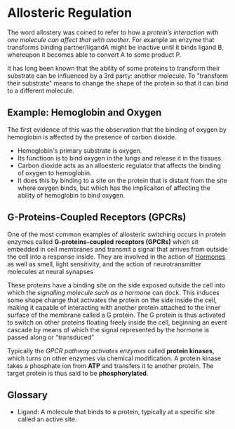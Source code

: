
# Allosteric Regulation
The word allostery was coined to refer to how a *protein’s interaction with one molecule can affect that with another*. For example an enzyme that transforms binding partner/ligandA might be inactive until it binds ligand B, whereupon it becomes able to convert A to some product P. 

It has long been known that the ability of some proteins to transform their substrate can be influenced by a 3rd party: another molecule. To "transform their substrate" means to change the shape of the protein so that it can bind to a different molecule.

## Example: Hemoglobin and Oxygen
The first evidence of this was the observation that the binding of oxygen by hemoglobin is affected by the presence of carbon dioxide. 
- Hemoglobin's primary substrate is oxygen. 
- Its functioon is to bind oxygen in the lungs and release it in the tissues. 
- Carbon dioxide acts as an alloesteric regulator that affects the binding of oxygen to hemoglobin. 
- It does this by binding to a site on the protein that is distant from the site where oxygen binds, but which has the implicaiton of affecting the ability of hemoglobin to bind oxygen. 


## G-Proteins-Coupled Receptors (GPCRs)
One of the most common examples of allosteric switching occurs in protein enzymes called **G-proteins-coupled receptors (GPCRs)** which sit embedded in cell membranes and transmit a signal that arrives from outside the cell into a response inside. They are involved in the action of [Hormones](../notes/Hormones) as well as smell, light sensitivity, and the action of neurotransmitter molecules at neural synapses 

These proteins have a binding site on the side exposed outside the cell into which the *signalling molecule such as a hormone* can dock. This induces some shape change that activates the protein on the side inside the cell, making it capable of interacting with another protein attached to the inner surface of the membrane called a G protein. The G protein is thus activated to switch on other proteins floating freely inside the cell, beginning an event cascade by means of which the signal represented by the hormone is passed along or “transduced”

Typically the *GPCR pathway activates enzymes* called **protein kinases**, which turns on other enzymes via chemical modification. A protein kinase takes a phosphate ion from **ATP** and transfers it to another protein. The target protein is thus said to be **phosphorylated**. 


## Glossary 
- Ligand: A molecule that binds to a protein, typically at a specific site called an active site.
